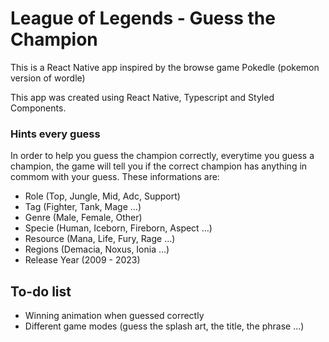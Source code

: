 # League of Legends - Guess the Champion
This is a React Native app inspired by the browse game Pokedle (pokemon version of wordle)

This app was created using React Native, Typescript and Styled Components.

### Hints every guess
In order to help you guess the champion correctly, everytime you guess a champion, the game will tell you if the correct champion has anything in commom with your guess.
These informations are:
* Role (Top, Jungle, Mid, Adc, Support)
* Tag (Fighter, Tank, Mage ...)
* Genre (Male, Female, Other)
* Specie (Human, Iceborn, Fireborn, Aspect ...)
* Resource (Mana, Life, Fury, Rage ...)
* Regions (Demacia, Noxus, Ionia ...)
* Release Year (2009 - 2023)


## To-do list
* Winning animation when guessed correctly
* Different game modes (guess the splash art, the title, the phrase ...)

